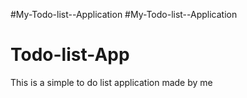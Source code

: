 #My-Todo-list--Application
#My-Todo-list--Application
# Todo-list-App
This is a simple to do list application made by me
